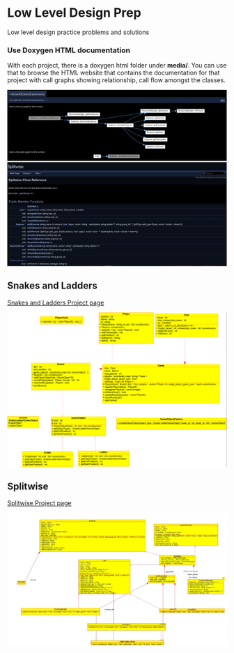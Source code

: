 # Low Level Design Prep
Low level design practice problems and solutions

### Use Doxygen HTML documentation
With each project, there is a doxygen html folder under **media/**. You can use that to browse the HTML website that contains the documentation for that project with call graphs showing relationship, call flow amongst the classes.

![Splitwise](Splitwise/media/d1.jpg)
![Splitwise](Splitwise/media/d2.jpg)

## Snakes and Ladders
[Snakes and Ladders Project page](Snakes%20and%20Ladders/Snakes%20and%20Ladders.md)

![Snakes and Ladders](Snakes%20and%20Ladders/media/class_diagram.png)

## Splitwise
[Splitwise Project page](Splitwise/Splitwise.md)

![Splitwise](Splitwise/media/Splitwise.jpg)